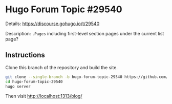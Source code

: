 # Hugo Forum Topic #29540

Details: <https://discourse.gohugo.io/t/29540>

Description: `.Pages` including first-level section pages under the current list page?

## Instructions

Clone this branch of the repository and build the site.

```bash
git clone --single-branch -b hugo-forum-topic-29540 https://github.com/jmooring/hugo-testing hugo-forum-topic-29540
cd hugo-forum-topic-29540
hugo server
```

Then visit <http://localhost:1313/blog/>

